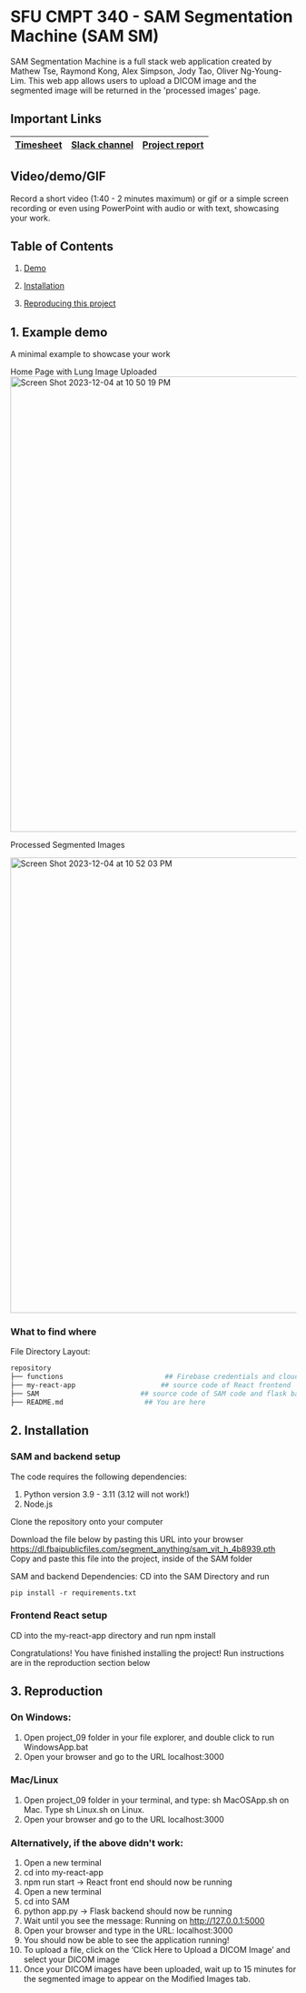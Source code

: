 # SFU CMPT 340 - SAM Segmentation Machine (SAM SM)
SAM Segmentation Machine is a full stack web application created by Mathew Tse, Raymond Kong, Alex Simpson, Jody Tao, Oliver Ng-Young-Lim.
This web app allows users to upload a DICOM image and the segmented image will be returned in the 'processed images' page.  


## Important Links

| [Timesheet](https://1sfu-my.sharepoint.com/:x:/g/personal/kabhishe_sfu_ca/EfPw-6yhhaNMjL7N1J2hK7MBpV-RSoG_9ocsgho20TwK2g?e=2bi2Im) | [Slack channel](https://app.slack.com/client/T05JYJAF22G/C05T7MA6T6J/docs/Qp:F05U3C2D1CG) | [Project report](https://www.overleaf.com/project/650ca0c0dcd3d7eb38ba626b) |
|-----------|---------------|-------------------------|



## Video/demo/GIF
Record a short video (1:40 - 2 minutes maximum) or gif or a simple screen recording or even using PowerPoint with audio or with text, showcasing your work.


## Table of Contents
1. [Demo](#demo)

2. [Installation](#installation)

3. [Reproducing this project](#repro)

<a name="demo"></a>
## 1. Example demo

A minimal example to showcase your work

Home Page with Lung Image Uploaded
<img width="800" alt="Screen Shot 2023-12-04 at 10 50 19 PM" src="https://github.com/sfu-cmpt340/project_09/assets/88808907/06abb21f-c580-45bc-b9c2-a2bd13f5bd4f">

Processed Segmented Images

<img width="800" alt="Screen Shot 2023-12-04 at 10 52 03 PM" src="https://github.com/sfu-cmpt340/project_09/assets/88808907/38d0a0d7-11ae-4680-8309-5509f6679c01">

### What to find where

File Directory Layout:

```bash
repository
├── functions                         ## Firebase credentials and cloud functions on file upload
├── my-react-app                     ## source code of React frontend 
├── SAM                        	## source code of SAM code and flask backend 
├── README.md                    ## You are here
```

<a name="installation"></a>

## 2. Installation


### SAM and backend setup 

The code requires the following dependencies:
1. Python version 3.9 - 3.11 (3.12 will not work!)
2. Node.js 

Clone the repository onto your computer

Download the file below by pasting this URL into your browser
https://dl.fbaipublicfiles.com/segment_anything/sam_vit_h_4b8939.pth
Copy and paste this file into the project, inside of the SAM folder

SAM and backend Dependencies:
CD into the SAM Directory and run
```
pip install -r requirements.txt
```

### Frontend React setup
CD into the my-react-app directory and run
npm install

Congratulations! You have finished installing the project! Run instructions are in the reproduction section below

<a name="repro"></a>
## 3. Reproduction

### On Windows:

1. Open project_09 folder in your file explorer, and double click to run WindowsApp.bat
2. Open your browser and go to the URL localhost:3000

### Mac/Linux
1. Open project_09 folder in your terminal, and type: sh MacOSApp.sh on Mac. Type sh Linux.sh on Linux.
2. Open your browser and go to the URL localhost:3000
   
### Alternatively, if the above didn't work:

1. Open a new terminal
2. cd into my-react-app
3. npm run start -> React front end should now be running
4. Open a new terminal
5. cd into SAM
6. python app.py -> Flask backend should now be running
7. Wait until you see the message: Running on http://127.0.0.1:5000
8. Open your browser and type in the URL: localhost:3000
9. You should now be able to see the application running!
10. To upload a file, click on the ‘Click Here to Upload a DICOM Image’ and select your DICOM image
11. Once your DICOM images have been uploaded, wait up to 15 minutes for the segmented image to appear on the Modified Images tab. 

<a name="guide"></a>
